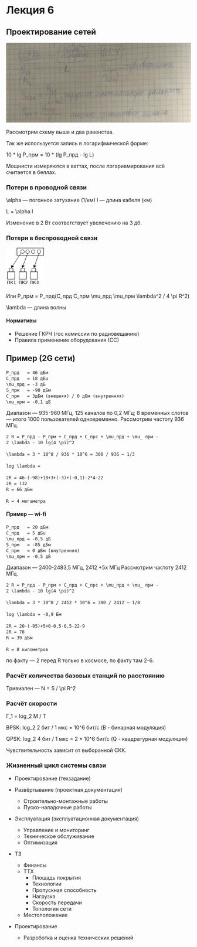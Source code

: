 # Лекция 6
## Проектирование сетей

![alt text](https://raw.githubusercontent.com/krasnotsvetov/Networks_course/master/Images/6_1.png)

Рассмотрим схему выше и два равенства.

Так же используется запись в логарифмической форме:

10 * lg P_прм = 10 * (lg P_прд - lg L)

Мощнисти измеряются в ваттах, после логаривмирования всё
считается в беллах.

### Потери в проводной связи

\alpha — погонное затухание (1/км)
l — длина кабеля (км)

L = \alpha l

Изменение в 2 Вт соответствует увелечению на 3 дб.

### Потери в беспроводной связи
![alt text](https://raw.githubusercontent.com/krasnotsvetov/Networks_course/master/Images/5_2.png)

Или Р_прм = Р_прд(С_прд С_прм \mu_прд \mu_прм \lambda^2 / 4 \pi R^2)

\lambda — длина волны

#### Нормативы

 - Решение ГКРЧ (гос комиссии по радиовещанию)
 - Правила применение оборудования (СС)

## Пример (2G сети)

```
P_прд   = 46 дБм
C_прд   = 18 дБu
\mu_прд = -3 дБ
S_прм   = -98 дБм
С_прм   = 3дБм (внешняя) / 0 дБм (внутренняя)
\mu_прм = -0,1 дБ
```
Диапазон — 935-960 МГц, 125 каналов по 0,2 МГц;
8 временных слотов — итого 1000 пользователей одновременно.
Рассмотрим частоту 936 МГц.
```
2 R = P_прд - P_прм + С_прд + С_прс + \mu_прд + \mu_ прм -
2 \lambda - 10 lg(4 \pi)^2

\lambda = 3 * 10^8 / 936 * 10^6 = 300 / 936 ~ 1/3

log \lambda =

2R = 46-(-98)+18+3+(-3)+(-0,1)-2*4-22
2R = 132
R = 66 дБм

R = 4 мегаметра
```

#### Пример — wi-fi

```
P_прд   = 20 дБм
C_прд   = 5 дБu
\mu_прд = -0,5 дБ
S_прм   = -85 дБм
С_прм   = 0 дБм (внутренняя)
\mu_прм = -0,5 дБ
```
Диапазон — 2400-2483,5 МГц, 2412 +5x МГц
Рассмотрим частоту 2412 МГц.
```
2 R = P_прд - P_прм + С_прд + С_прс + \mu_прд + \mu_ прм -
2 \lambda - 10 lg(4 \pi)^2

\lambda = 3 * 10^8 / 2412 * 10^6 = 300 / 2412 ~ 1/8

log \lambda = -0,9 Бм

2R = 20-(-85)+5+0-0,5-0,5-22-9
2R = 78
R = 39 дБм

R = 8 километров
```
по факту — 2 перед R только в космосе, по факту там 2-6.

### Расчёт количества базовых станций по расстоянию

Тривиален — N = S / \pi R^2

### Расчёт скорости

Г_1 = log_2 M / T

BPSK: log_2 2 бит / 1 мкс = 10^6 бит/с (B - бинарная модуляция)

QPSK: log_2 4 бит / 1 мкс = 2 * 10^6 бит/с (Q - квадратурная модуляция)

Чувствительность зависит от выборанной СКК.



### Жизненный цикл системы связи

 - Проектирование (техзадание)
 - Развёртывание (проектная документация)
   - Строительно-монтажные работы
   - Пуско-наладочные работы
 - Эксплуатация (эксплуатационная документация)
   - Управление и мониторинг
   - Техническое обслуживание
   - Оптимизация

 - ТЗ
   - Финансы
   - ТТХ
     - Площадь покрытия
     - Технологии
     - Пропускная способность
     - Нагрузка
     - Скорость передачи
     - Топология сети
   - Местоположение
 - Проектирование
   - Разроботка и оценка технических решений
